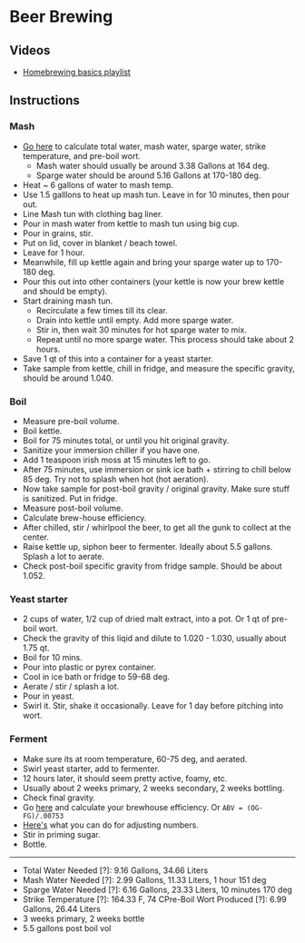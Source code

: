 # Beer Brewing

## Videos

- [Homebrewing basics playlist](https://www.youtube.com/playlist?list=PLJGQZwp3xofuwirWhdD2ks1Zf2cji0-rr&disable_polymer=true)
## Instructions

### Mash

- [Go here](https://www.morebeer.com/content/sparge_water_calculator) to calculate total water, mash water, sparge water, strike temperature, and pre-boil wort.
  - Mash water should usually be around 3.38 Gallons at 164 deg.
  - Sparge water should be around 5.16 Gallons at 170-180 deg.
- Heat ~ 6 gallons of water to mash temp.
- Use 1.5 galllons to heat up mash tun. Leave in for 10 minutes, then pour out.
- Line Mash tun with clothing bag liner.
- Pour in mash water from kettle to mash tun using big cup.
- Pour in grains, stir.
- Put on lid, cover in blanket / beach towel.
- Leave for 1 hour.
- Meanwhile, fill up kettle again and bring your sparge water up to 170-180 deg.
- Pour this out into other containers (your kettle is now your brew kettle and should be empty).
- Start draining mash tun.
  - Recirculate a few times till its clear.
  - Drain into kettle until empty. Add more sparge water.
  - Stir in, then wait 30 minutes for hot sparge water to mix.
  - Repeat until no more sparge water. This process should take about 2 hours.
- Save 1 qt of this into a container for a yeast starter.
- Take sample from kettle, chill in fridge, and measure the specific gravity, should be around 1.040.

### Boil

- Measure pre-boil volume.
- Boil kettle. 
- Boil for 75 minutes total, or until you hit original gravity. 
- Sanitize your immersion chiller if you have one.
- Add 1 teaspoon irish moss at 15 minutes left to go. 
- After 75 minutes, use immersion or sink ice bath + stirring to chill below 85 deg. Try not to splash when hot (hot aeration).
- Now take sample for post-boil gravity / original gravity. Make sure stuff is sanitized. Put in fridge.
- Measure post-boil volume.
- Calculate brew-house efficiency.
- After chilled, stir / whirlpool the beer, to get all the gunk to collect at the center. 
- Raise kettle up, siphon beer to fermenter. Ideally about 5.5 gallons. Splash a lot to aerate.
- Check post-boil specific gravity from fridge sample. Should be about 1.052. 

### Yeast starter

- 2 cups of water, 1/2 cup of dried malt extract, into a pot. Or 1 qt of pre-boil wort. 
- Check the gravity of this liqid and dilute to 1.020 - 1.030, usually about 1.75 qt. 
- Boil for 10 mins. 
- Pour into plastic or pyrex container. 
- Cool in ice bath or fridge to 59-68 deg. 
- Aerate / stir / splash a lot. 
- Pour in yeast. 
- Swirl it. Stir, shake it occasionally. Leave for 1 day before pitching into wort. 

### Ferment

- Make sure its at room temperature, 60-75 deg, and aerated.
- Swirl yeast starter, add to fermenter.
- 12 hours later, it should seem pretty active, foamy, etc. 
- Usually about 2 weeks primary, 2 weeks secondary, 2 weeks bottling. 
- Check final gravity.
- Go [here](https://www.brewersfriend.com/brewhouse-efficiency/) and calculate your brewhouse efficiency. Or `ABV = (OG-FG)/.00753`
- [Here's](https://www.thekitchn.com/how-to-check-and-control-alcohol-levels-the-kitchns-beer-school-2015-217260) what you can do for adjusting numbers. 
- Stir in priming sugar. 
- Bottle.

---
- Total Water Needed [?]: 9.16 Gallons, 34.66 Liters
- Mash Water Needed [?]: 2.99 Gallons, 11.33 Liters, 1 hour 151 deg
- Sparge Water Needed [?]: 6.16 Gallons, 23.33 Liters, 10 minutes 170 deg
- Strike Temperature [?]: 164.33 F, 74 CPre-Boil Wort Produced [?]: 6.99 Gallons, 26.44 Liters 
- 3 weeks primary, 2 weeks bottle 
- 5.5 gallons post boil vol
